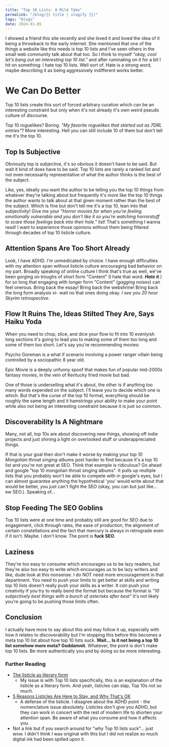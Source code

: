 ```yaml
---
title: "Top 10 Lists: A Mild Take"
permalink: "/blog/{{ title | slugify }}/"
tags: "blogs"
date: 2024-01-05
---
```


I showed a friend this site recently and she loved it and loved the idea of it being a throwback to the early internet. <!-- excerpt -->She mentioned that one of the things a website like this needs is top 10 lists and I've seen others in the small web community talk about that too. So I think to myself *"okay, cool let's bang out an interesting top 10 list."* and after ruminating on it for a bit I hit on something: I hate top 10 lists. Well sort of. Hate is a strong word, maybe describing it as being aggressively indifferent works better.

# We Can Do Better 

Top 10 lists create this sort of forced arbitrary curation which can be an interesting constraint but only when it's not already it's own weird pseudo culture of discourse.

Top 10 roguelikes? Boring. *"My favorite roguelikes that started out as 7DRL entries"*? More interesting. Hell you can still include 10 of them but don't tell me it's the top 10.

## Top Is Subjective 

Obviously top is subjective, it's so obvious it doesn't have to be said. But wait it kind of does have to be said. Top 10 lists are rarely a ranked list and not even necessarily representative of what the author thinks is the best of the subject.

Like, yes, ideally you want the author to be telling you the top 10 things from whatever they're talking about but frequently it's more like the top 10 things the author wants to talk about at that given moment rather than the best of the subject. Which is fine but don't tell me it's a top 10, lean into that subjectivity! Give me your *"Horror movies for when you're feeling emotionally vulnerable and you don't like it so you're watching horrorstuff to scare those feelings back into their hole."* list! That's something I wanna read! I want to experience those opinions without them being filtered through decades of top 10 listicle culture.

## Attention Spans Are Too Short Already 

Look, I have ADHD. I'm unmedicated by choice. I have enough difficulties with my attention span without listicle culture encouraging bad behavior on my part. Broadly speaking of online culture I think that's true as well, we've been gorging on troughs of short form "Content" (I hate that word. ***Hate it***.) for so long that engaging with longer form "Content" (*gagging noises*) can feel onerous. Bring back the essay! Bring back the webshrine! Bring back the long form analysis vi- wait no that ones doing okay. *I see you 20 hour Skyrim retrospective.*

## Flow It Ruins The, Ideas Stilted They Are, Says Haiku Yoda 

When you need to chop, slice, and dice your flow to fit into 10 evenlyish long sections it's going to lead you to making some of them too long and some of them too short. Let's say you're recommending movies:

Psycho Goreman is a what if scenario involving a power ranger villain being controlled by a sociopathic 8 year old.

Epic Movie is a deeply unfunny spoof that makes fun of popular mid-2000s fantasy movies, in the vein of Kentucky fried movie but bad.

One of those is underselling what it's about, the other is if anything too many words expended on the subject. I'll leave you to decide which one is which. But that's the curse of the top 10 format, everything should be roughly the same length and it hamstrings your ability to make your point while also not being an interesting constraint because it is just so common.

## Discoverability Is A Nightmare 

Many, not all, top 10s are about discovering new things, showing off indie projects and just shining a light on overlooked stuff or underappreciated things.

If that is your goal then don't make it worse by making your *top 10 Mongolian throat singing albums* post harder to find because it's a top 10 list and you're not great at SEO. Think that example is ridiculous? Go ahead and google "top 10 mongolian throat singing albums". It pulls up multiple lists that you probably won't be able to compete with in google's eyes, but I can almost guarantee anything the hypothetical 'you' would write about that would be better, you just can't fight the SEO (okay, you can but just like... ew SEO.). Speaking of...

## Stop Feeding The SEO Goblins 

Top 10 lists were at one time and probably still are good for SEO due to engagement, click through rates, the ease of production, the alignment of certain constellations and the fact that mercury is always in retrograde even if it isn't. Maybe. I don't know. The point is **fuck SEO**.

## Laziness 

They're too easy to consume which encourages us to be lazy readers, but they're also too easy to write which encourages us to be lazy writers and like, dude look at this nonsense. I do NOT need more encouragement in that department. You need to push your limits to get better at skills and writing top 10 lists doesn't really push your skills as a writer. It *can* push your creativity if you try to really bend the format but because the format is *"10 subjectively best things with a bunch of asterisks after best"* it's not likely you're going to be pushing those limits often.

## Conclusion 

I actually have more to say about this and may follow it up, especially with how it relates to discoverability but I'm stopping this before this becomes a meta top 10 list about how top 10 lists suck. **Wait... Is it not being a top 10 list somehow more meta? Goddamnit.** Whatever, the point is don't make top 10 lists. Be more authentically you and by doing so be more interesting.

### Further Reading

- [The listicle as literary form](https://mag.uchicago.edu/arts-humanities/listicle-literary-form)
    - My issue is with Top 10 lists specifically, this is an explanation of the listicle as a literary form. And yeah, listicles can slap, Top 10s not so much.
- [5 Reasons Listicles Are Here to Stay, and Why That's OK](https://www.wired.com/2014/01/defense-listicle-list-article/)
    - A defense of the listicle. I disagree about the ADHD point - the nomenclature issue absolutely. Listicles don't give you ADHD, but they can work in concert with the rest of modern life to shorten your attention span. Be aware of what you consume and how it affects you.
- Not a link but if you search around for "why Top 10 lists suck"... just wow. I didn't think I was original with this but I did not realize so much digital ink had been spilled upon it.